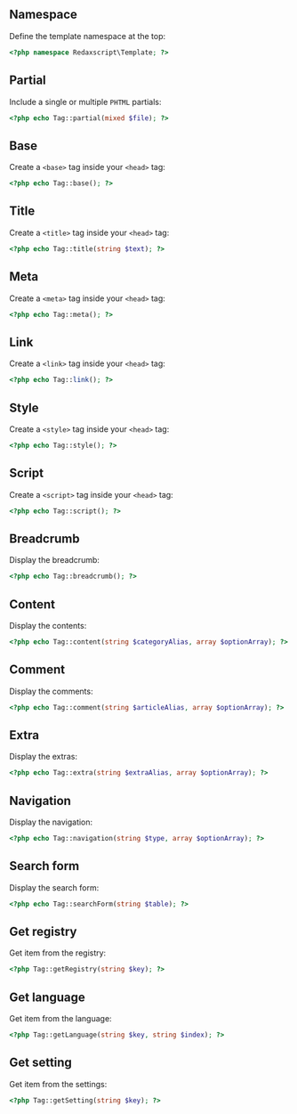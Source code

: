 Namespace
---------

Define the template namespace at the top:

```php
<?php namespace Redaxscript\Template; ?>
```


Partial
-------

Include a single or multiple `PHTML` partials:

```php
<?php echo Tag::partial(mixed $file); ?>
```


Base
----

Create a `<base>` tag inside your `<head>` tag:

```php
<?php echo Tag::base(); ?>
```


Title
-----

Create a `<title>` tag inside your `<head>` tag:

```php
<?php echo Tag::title(string $text); ?>
```


Meta
----

Create a `<meta>` tag inside your `<head>` tag:

```php
<?php echo Tag::meta(); ?>
```


Link
----

Create a `<link>` tag inside your `<head>` tag:

```php
<?php echo Tag::link(); ?>
```


Style
-----

Create a `<style>` tag inside your `<head>` tag:

```php
<?php echo Tag::style(); ?>
```


Script
------

Create a `<script>` tag inside your `<head>` tag:

```php
<?php echo Tag::script(); ?>
```


Breadcrumb
----------

Display the breadcrumb:

```php
<?php echo Tag::breadcrumb(); ?>
```


Content
-------

Display the contents:

```php
<?php echo Tag::content(string $categoryAlias, array $optionArray); ?>
```


Comment
-------

Display the comments:

```php
<?php echo Tag::comment(string $articleAlias, array $optionArray); ?>
```


Extra
-----

Display the extras:

```php
<?php echo Tag::extra(string $extraAlias, array $optionArray); ?>
```


Navigation
----------

Display the navigation:

```php
<?php echo Tag::navigation(string $type, array $optionArray); ?>
```


Search form
-----------

Display the search form:

```php
<?php echo Tag::searchForm(string $table); ?>
```


Get registry
------------

Get item from the registry:

```php
<?php Tag::getRegistry(string $key); ?>
```


Get language
------------

Get item from the language:

```php
<?php Tag::getLanguage(string $key, string $index); ?>
```


Get setting
-----------

Get item from the settings:

```php
<?php Tag::getSetting(string $key); ?>
```
